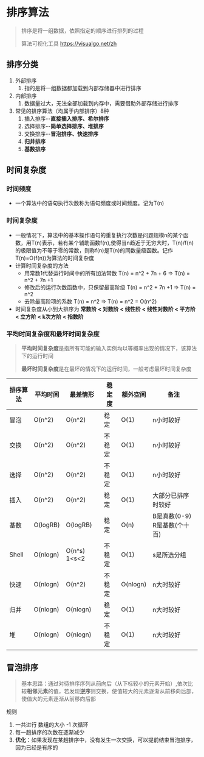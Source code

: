 # 排序算法
> 排序是将一组数据，依照指定的顺序进行排列的过程
> 
> 算法可视化工具 https://visualgo.net/zh
## 排序分类
1. 外部排序
    1. 指的是将一组数据都加载到内部存储器中进行排序
2. 内部排序
    1. 数据量过大，无法全部加载到内存中，需要借助外部存储进行排序
3. 常见的排序算法（均属于内部排序）8种
    1. 插入排序--**直接插入排序、希尔排序**
    2. 选择排序--**简单选择排序、堆排序**
    3. 交换排序--**冒泡排序、快速排序**
    4. **归并排序**
    5. **基数排序**

## 时间复杂度
### 时间频度
- 一个算法中的语句执行次数称为语句频度或时间频度。记为T(n)
### 时间复杂度
- 一般情况下，算法中的基本操作语句的重复执行次数是问题规模n的某个函数，用T(n)表示，若有某个辅助函数f(n),使得当n趋近于无穷大时，T(n)/f(n)的极限值为不等于零的常数，则称f(n)是T(n)的同数量级函数。记作T(n)=O(f(n))为算法的时间复杂度
- 计算时间复杂度的方法
  - 用常数1代替运行时间中的所有加法常数 T(n) = n^2 + 7n + 6  => T(n) = n^2 + 7n +1
  - 修改后的运行次数函数中，只保留最高阶级 T(n) = n^2 + 7n +1 => T(n) = n^2
  - 去除最高阶项的系数 T(n) = n^2 => T(n) = n^2 = O(n^2)
- 时间复杂度从小到大排序为 **常数阶 < 对数阶 < 线性阶 < 线性对数阶 < 平方阶 < 立方阶 < k次方阶 < 指数阶**
### 平均时间复杂度和最坏时间复杂度
> **平均时间复杂度**是指所有可能的输入实例均以等概率出现的情况下，该算法下的运行时间
> 
> **最坏时间复杂度**是在最坏的情况下的运行时间，一般考虑最坏时间复杂度

| 排序算法 | 平均时间 | 最差情形     | 稳定度 | 额外空间 | 备注                         |
| -------- | -------- | ------------ | ------ | -------- | ---------------------------- |
| 冒泡     | O(n^2)   | O(n^2)       | 稳定   | O(1)     | n小时较好                    |
| 交换     | O(n^2)   | O(n^2)       | 不稳定 | O(1)     | n小时较好                    |
| 选择     | O(n^2)   | O(n^2)       | 不稳定 | O(1)     | n小时较好                    |
| 插入     | O(n^2)   | O(n^2)       | 稳定   | O(1)     | 大部分已排序时较好           |
| 基数     | O(logRB) | O(logRB)     | 稳定   | O(n)     | B是真数(0-9) R是基数(个十百) |
| Shell    | O(nlogn) | O(n^s) 1<s<2 | 不稳定 | O(1)     | s是所选分组                  |
| 快速     | O(nlogn) | O(n^2)       | 不稳定 | O(nlogn) | n大时较好                    |
| 归并     | O(nlogn) | O(nlogn)     | 稳定   | O(1)     | n大时较好                    |
| 堆       | O(nlogn) | O(nlogn)     | 不稳定 | O(1)     | n大时较好                    |

## 冒泡排序
> 基本思路：通过对待排序序列从前向后（从下标较小的元素开始）,依次比较**相邻元素**的值，若发现**逆序**则交换，使值较大的元素逐渐从前移向后部，使值大的元素逐渐从前移向后部
> 
规则
1. 一共进行 数组的大小 -1 次循环
2. 每一趟排序的次数在逐渐减少
3. **优化**：如果发现在某趟排序中，没有发生一次交换，可以提前结束冒泡排序，因为已经是有序的
